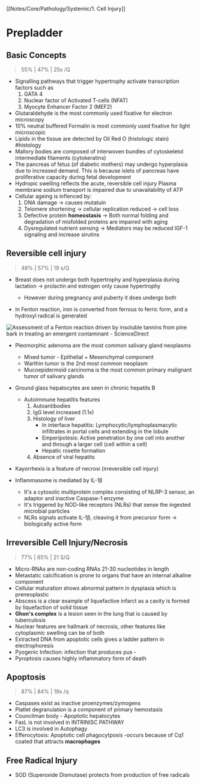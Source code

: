 [[Notes/Core/Pathology/Systemic/1. Cell Injury]]

# Prepladder
## Basic Concepts
> 55% | 47% | 25s /Q
- Signalling pathways that trigger hypertrophy activate transcription factors such as
	1. GATA 4
	2. Nuclear factor of Activated T-cells (NFAT)
	3. Myocyte Enhancer Factor 2 (MEF2)
- Glutaraldehyde is the most commonly used fixative for electron microscopy
- 10% neutral buffered Formalin is most commonly used fixative for light microscopic
- Lipids in the tissue are detected by Oil Red O (histologic stain) #histology
- Mallory bodies are composed of interwoven bundles of cytoskeletol intermediate filaments (cytokeratins)
- The pancreas of fetus (of diabetic mothers) may undergo hyperplasia due to increased demand.
			This is because islets of pancreas have proliferative capacity during fetal development
- Hydropic swelling reflects the acute, reversible cell injury
Plasma membrane sodium transport is impaired due to unavailability of ATP
- Cellular ageing is inflenced by:
	1.  DNA damage -> causes mutatuin
	2.  Telomere shortening -> cellular replication reduced -> cell loss
	3.  Defective protein **homeostasis** -> Both normal folding and degradation of misfolded proteins are impaired with aging
	4.  Dysregulated nutrient sensing -> Mediators may be reduced IGF-1 signaling and increase sirutins

## Reversible cell injury
>48% | 57% | 19 s/Q
- Breast does not undergo both hypertrophy and hyperplasia during lactation -> prolactin and estrogen only cause hypertrophy
	- However during pregnancy and puberty it does undergo both

- In Fenton reaction, iron is converted from ferrous to ferric form, and a hydroxyl radical is generated


![Assessment of a Fenton reaction driven by insoluble tannins from pine bark  in treating an emergent contaminant - ScienceDirect](https://ars.els-cdn.com/content/image/1-s2.0-S0304389419309367-gr1.jpg)

- Pleomorphic adenoma are the most common salivary gland neoplasms
	- Mixed tumor - Epithelial + Mesenchymal component
	- Warthin tumor is the 2nd most common neoplasm
	- Mucoepidermoid carcinoma is the most common primary malignant tumor of salivary glands
- Ground glass hepatocytes are seen in chronic hepatits B
	- Autoimmune hepatitis features
		1. Autoantibodies
		2. IgG level increased (1.1x)
		3. Histology of liver
		 	- In interface hepatitis: Lymphocytic/lymphoplasmacytic infiltrates in portal cells and extending in the lobule
		 	- Emperipolesis: Active penetration by one cell into another and through a larger cell (cell within a cell)
			 - Hepatic rosette formation
		4. Absence of viral hepatits


- Kayorrhexis is a feature of necrosi (irreversible cell injury)
- Inflammasome is mediated by IL-1β
	- It's a cytosolic multiprotein complex consisting of NLRP-3 sensor, an adaptor and inactive Caspase-1 enzyme	
	- It's triggered by NOD-like receptors (NLRs) that sense the ingested microbial particles
	- NLRs signals activate IL-1β, cleaving it from precursor form -> biologically active form

## Irreversible Cell Injury/Necrosis
> 77% | 65% | 21 S/Q
- Micro-RNAs are non-coding RNAs 21-30 nucleotides in length
- Metastatic calcification is prone to organs that have an internal alkaline component
- Cellular maturation shows abnormal pattern in dysplasia which is preneoplastic
- Abscess is a clear example of liquefactive infarct as a cavity is formed by liquefaction of solid tissue
- **Ghon's complex** is a lesion seen in the lung that is caused by tuberculosis
- Nuclear features are hallmark of necrosis, other features like cytoplasmic swelling can be of both
- Extracted DNA from apoptotic cells gives a ladder pattern in electrophoresis
- Pyogenic Infection: infection that produces pus - 
- Pyroptosis causes highly inflammatory form of death

## Apoptosis
> 87% | 84% | 19s /q
- Caspases exist as inactive proenzymes/zymogens
- Platlet degranulation is a component of primary hemostasis
- Councilman body - Apoptotic hepatocytes
- FasL is not involved in INTRINISC PATHWAY
- LC3 is involved in Autophagy
- Efferocytosis: Apoptotic cell phagocytposis -occurs because of Cq1 coated that attracts **macrophages**

## Free Radical Injury
- SOD (Superoxide Dismutase) protects from production of free radicals
